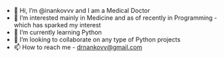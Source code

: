 - 👋 Hi, I’m @inankovvv and I am a Medical Doctor
- 👀 I’m interested mainly in Medicine and as of recently in Programming - which has sparked my interest
- 🌱 I’m currently learning Python
- 💞️ I’m looking to collaborate on any type of Python projects
- 📫 How to reach me - drnankovv@gmail.com

<!---
inankovvv/inankovvv is a ✨ special ✨ repository because its `README.md` (this file) appears on your GitHub profile.
You can click the Preview link to take a look at your changes.
--->

